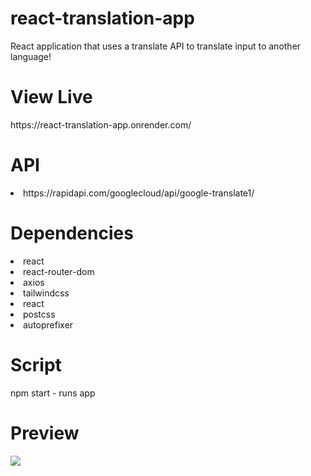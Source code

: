 # react-translation-app
React application that uses a translate API to translate input to another language!

<h1>View Live</h1>
https://react-translation-app.onrender.com/
<h1>API</h1>
<li>https://rapidapi.com/googlecloud/api/google-translate1/</li>


<h1>Dependencies</h1>
<li>react</li>
<li>react-router-dom</li>
<li>axios</li>
<li>tailwindcss</li>
<li>react</li>
<li>postcss</li>
<li>autoprefixer</li>


<h1>Script</h1>
npm start - runs app


<h1>Preview</h1>
<img src="https://user-images.githubusercontent.com/98666468/207746832-9bc6cf3b-0eeb-4a42-89dc-670682abcd58.png"/>

